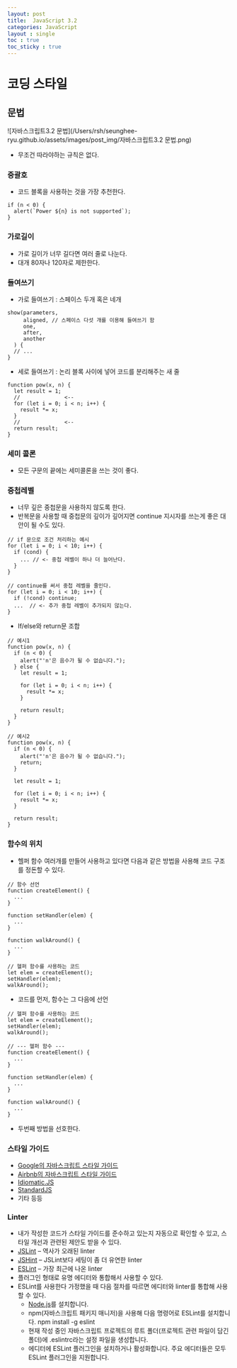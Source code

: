 ```yaml
---
layout: post
title:  JavaScript 3.2
categories: JavaScript
layout : single
toc : true 
toc_sticky : true
---
```


# 코딩 스타일

## 문법

![자바스크립트3.2 문법](/Users/rsh/seunghee-ryu.github.io/assets/images/post_img/자바스크립트3.2 문법.png)

- 무조건 따라야하는 규칙은 없다.



### 중괄호

- 코드 블록을 사용하는 것을 가장 추천한다.

```
if (n < 0) {
  alert(`Power ${n} is not supported`);
}
```



### 가로길이

- 가로 길이가 너무 길다면 여러 줄로 나눈다.
- 대개 80자나 120자로 제한한다.



### 들여쓰기

- 가로 들여쓰기 : 스페이스 두개 혹은 네개

```
show(parameters,
     aligned, // 스페이스 다섯 개를 이용해 들여쓰기 함
     one,
     after,
     another
  ) {
  // ...
}
```

- 세로 들여쓰기 : 논리 블록 사이에 넣어 코드를 분리해주는 새 줄

```
function pow(x, n) {
  let result = 1;
  //              <--
  for (let i = 0; i < n; i++) {
    result *= x;
  }
  //              <--
  return result;
}
```



### 세미 콜론

- 모든 구문의 끝에는 세미콜론을 쓰는 것이 좋다.



### 중첩레벨

- 너무 깊은 중첩문을 사용하지 않도록 한다.
- 반복문을 사용할 때 중첩문의 깊이가 깊어지면 continue 지시자를 쓰는게 좋은 대안이 될 수도 있다.

```
// if 문으로 조건 처리하는 예시
for (let i = 0; i < 10; i++) {
  if (cond) {
    ... // <- 중첩 레벨이 하나 더 늘어난다.
  }
}

// continue를 써서 중첩 레벨을 줄인다.
for (let i = 0; i < 10; i++) {
  if (!cond) continue;
  ...  // <- 추가 중첩 레벨이 추가되지 않는다.
}
```

- If/else와 return문 조합

```
// 예시1
function pow(x, n) {
  if (n < 0) {
    alert("'n'은 음수가 될 수 없습니다.");
  } else {
    let result = 1;

    for (let i = 0; i < n; i++) {
      result *= x;
    }

    return result;
  }
}

// 예시2
function pow(x, n) {
  if (n < 0) {
    alert("'n'은 음수가 될 수 없습니다.");
    return;
  }

  let result = 1;

  for (let i = 0; i < n; i++) {
    result *= x;
  }

  return result;
}
```



### 함수의 위치

- 헬퍼 함수 여러개를 만들어 사용하고 있다면 다음과 같은 방법을 사용해 코드 구조를 정돈할 수 있다.

```
// 함수 선언
function createElement() {
  ...
}

function setHandler(elem) {
  ...
}

function walkAround() {
  ...
}

// 헬퍼 함수를 사용하는 코드
let elem = createElement();
setHandler(elem);
walkAround();
```

- 코드를 먼저, 함수는 그 다음에 선언

```
// 헬퍼 함수를 사용하는 코드
let elem = createElement();
setHandler(elem);
walkAround();

// --- 헬퍼 함수 ---
function createElement() {
  ...
}

function setHandler(elem) {
  ...
}

function walkAround() {
  ...
}
```

- 두번째 방법을 선호한다.



### 스타일 가이드

- [Google의 자바스크립트 스타일 가이드](https://google.github.io/styleguide/jsguide.html)
- [Airbnb의 자바스크립트 스타일 가이드](https://github.com/airbnb/javascript)
- [Idiomatic.JS](https://github.com/rwaldron/idiomatic.js)
- [StandardJS](https://standardjs.com/)
- 기타 등등



### Linter

- 내가 작성한 코드가 스타일 가이드를 준수하고 있는지 자동으로 확인할 수 있고, 스타일 개선과 관련된 제안도 받을 수 있다.
- [JSLint](http://www.jslint.com/) – 역사가 오래된 linter
- [JSHint](http://www.jshint.com/) – JSLint보다 세팅이 좀 더 유연한 linter
- [ESLint](http://eslint.org/) – 가장 최근에 나온 linter
- 플러그인 형태로 유명 에디터와 통합해서 사용할 수 있다.
- ESLint를 사용한다 가정했을 때 다음 절차를 따르면 에디터와 linter를 통합해 사용할 수 있다.
  - [Node.js](https://nodejs.org/)를 설치합니다.
  - npm(자바스크립트 패키지 매니저)을 사용해 다음 명령어로 ESLint를 설치합니다. npm install -g eslint
  - 현재 작성 중인 자바스크립트 프로젝트의 루트 폴더(프로젝트 관련 파일이 담긴 폴더)에 .eslintrc라는 설정 파일을 생성합니다.
  - 에디터에 ESLint 플러그인을 설치하거나 활성화합니다. 주요 에디터들은 모두 ESLint 플러그인을 지원합니다.